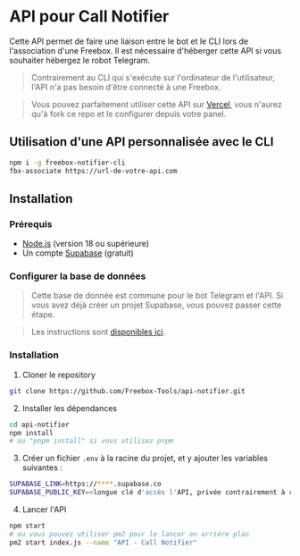 # API pour Call Notifier

Cette API permet de faire une liaison entre le bot et le CLI lors de l'association d'une Freebox. Il est nécessaire d'héberger cette API si vous souhaiter hébergez le robot Telegram.

> Contrairement au CLI qui s'exécute sur l'ordinateur de l'utilisateur, l'API n'a pas besoin d'être connecté à une Freebox.

> Vous pouvez parfaitement utiliser cette API sur [Vercel](https://vercel.com/new), vous n'aurez qu'à fork ce repo et le configurer depuis votre panel.

## Utilisation d'une API personnalisée avec le CLI

```bash
npm i -g freebox-notifier-cli
fbx-associate https://url-de-votre-api.com
```

## Installation

### Prérequis

- [Node.js](https://nodejs.org/fr/) (version 18 ou supérieure)
- Un compte [Supabase](https://supabase.com/dashboard/sign-in) (gratuit)

### Configurer la base de données

> Cette base de donnée est commune pour le bot Telegram et l'API. Si vous avez déjà créer un projet Supabase, vous pouvez passer cette étape.

> Les instructions sont [disponibles ici](https://github.com/Freebox-Tools/telegram-call-notifier/wiki/H%C3%A9berger-soi%E2%80%90m%C3%AAme#configurer-la-base-de-donn%C3%A9es).

### Installation

1. Cloner le repository
```sh
git clone https://github.com/Freebox-Tools/api-notifier.git
```

2. Installer les dépendances
```sh
cd api-notifier
npm install
# ou "pnpm install" si vous utilisez pnpm
```

3. Créer un fichier `.env` à la racine du projet, et y ajouter les variables suivantes :
```sh
SUPABASE_LINK=https://****.supabase.co
SUPABASE_PUBLIC_KEY=<longue clé d'accès l'API, privée contrairement à ce que le nom indique, permet un accès complet à la base de données, voir la partie sur Supabase>
```

4. Lancer l'API
```sh
npm start
# ou vous pouvez utiliser pm2 pour le lancer en arrière plan
pm2 start index.js --name "API - Call Notifier"
```
